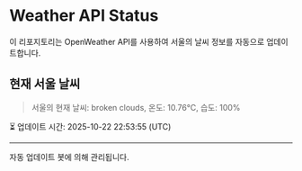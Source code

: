 
# Weather API Status

이 리포지토리는 OpenWeather API를 사용하여 서울의 날씨 정보를 자동으로 업데이트합니다.

## 현재 서울 날씨
> 서울의 현재 날씨: broken clouds, 온도: 10.76°C, 습도: 100%

⏳ 업데이트 시간: 2025-10-22 22:53:55 (UTC)

---
자동 업데이트 봇에 의해 관리됩니다.

